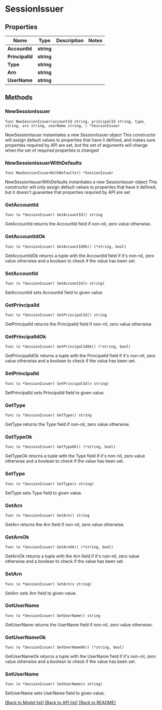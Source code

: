 # SessionIssuer

## Properties

Name | Type | Description | Notes
------------ | ------------- | ------------- | -------------
**AccountId** | **string** |  | 
**PrincipalId** | **string** |  | 
**Type** | **string** |  | 
**Arn** | **string** |  | 
**UserName** | **string** |  | 

## Methods

### NewSessionIssuer

`func NewSessionIssuer(accountId string, principalId string, type_ string, arn string, userName string, ) *SessionIssuer`

NewSessionIssuer instantiates a new SessionIssuer object
This constructor will assign default values to properties that have it defined,
and makes sure properties required by API are set, but the set of arguments
will change when the set of required properties is changed

### NewSessionIssuerWithDefaults

`func NewSessionIssuerWithDefaults() *SessionIssuer`

NewSessionIssuerWithDefaults instantiates a new SessionIssuer object
This constructor will only assign default values to properties that have it defined,
but it doesn't guarantee that properties required by API are set

### GetAccountId

`func (o *SessionIssuer) GetAccountId() string`

GetAccountId returns the AccountId field if non-nil, zero value otherwise.

### GetAccountIdOk

`func (o *SessionIssuer) GetAccountIdOk() (*string, bool)`

GetAccountIdOk returns a tuple with the AccountId field if it's non-nil, zero value otherwise
and a boolean to check if the value has been set.

### SetAccountId

`func (o *SessionIssuer) SetAccountId(v string)`

SetAccountId sets AccountId field to given value.


### GetPrincipalId

`func (o *SessionIssuer) GetPrincipalId() string`

GetPrincipalId returns the PrincipalId field if non-nil, zero value otherwise.

### GetPrincipalIdOk

`func (o *SessionIssuer) GetPrincipalIdOk() (*string, bool)`

GetPrincipalIdOk returns a tuple with the PrincipalId field if it's non-nil, zero value otherwise
and a boolean to check if the value has been set.

### SetPrincipalId

`func (o *SessionIssuer) SetPrincipalId(v string)`

SetPrincipalId sets PrincipalId field to given value.


### GetType

`func (o *SessionIssuer) GetType() string`

GetType returns the Type field if non-nil, zero value otherwise.

### GetTypeOk

`func (o *SessionIssuer) GetTypeOk() (*string, bool)`

GetTypeOk returns a tuple with the Type field if it's non-nil, zero value otherwise
and a boolean to check if the value has been set.

### SetType

`func (o *SessionIssuer) SetType(v string)`

SetType sets Type field to given value.


### GetArn

`func (o *SessionIssuer) GetArn() string`

GetArn returns the Arn field if non-nil, zero value otherwise.

### GetArnOk

`func (o *SessionIssuer) GetArnOk() (*string, bool)`

GetArnOk returns a tuple with the Arn field if it's non-nil, zero value otherwise
and a boolean to check if the value has been set.

### SetArn

`func (o *SessionIssuer) SetArn(v string)`

SetArn sets Arn field to given value.


### GetUserName

`func (o *SessionIssuer) GetUserName() string`

GetUserName returns the UserName field if non-nil, zero value otherwise.

### GetUserNameOk

`func (o *SessionIssuer) GetUserNameOk() (*string, bool)`

GetUserNameOk returns a tuple with the UserName field if it's non-nil, zero value otherwise
and a boolean to check if the value has been set.

### SetUserName

`func (o *SessionIssuer) SetUserName(v string)`

SetUserName sets UserName field to given value.



[[Back to Model list]](../README.md#documentation-for-models) [[Back to API list]](../README.md#documentation-for-api-endpoints) [[Back to README]](../README.md)


